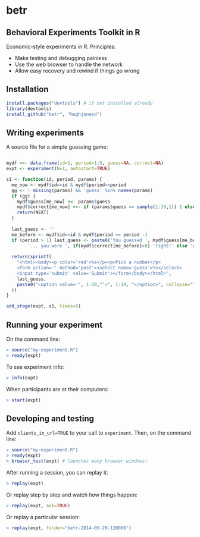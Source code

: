 betr
====

Behavioral Experiments Toolkit in R
-----------------------------------

Economic-style experiments in R. Principles:

* Make testing and debugging painless
* Use the web browser to handle the network
* Allow easy recovery and rewind if things go wrong

Installation
------------

```r
install.packages("devtools") # if not installed already
library(devtools)
install_github("betr", "hughjonesd")
```

Writing experiments
-------------------

A source file for a simple guessing game:

```r

mydf <<- data.frame(id=1, period=1:5, guess=NA, correct=NA)
expt <- experiment(N=1, autostart=TRUE)

s1 <- function(id, period, params) {
  me_now <- mydf$id==id & mydf$period==period
  gg <- ! missing(params) && 'guess' %in% names(params) 
  if (gg) {
    mydf$guess[me_now] <<- params$guess
    mydf$correct[me_now] <<- if (params$guess == sample(1:10,1)) 1 else 0
    return(NEXT)
  }
  
  last_guess <- ''
  me_before <- mydf$id==id & mydf$period == period -1
  if (period > 1) last_guess <- paste0('You guessed ', mydf$guess[me_before], 
        '... you were ', if(mydf$correct[me_before]>0) 'right!' else 'wrong!')
  
  return(sprintf(
    "<html><body><p color='red'>%s</p><p>Pick a number</p>
    <form action='' method='post'><select name='guess'>%s</select>
    <input type='submit' value='Submit'></form</body></html>",
    last_guess,
    paste0("<option value='", 1:10,"'>", 1:10, "</option>", collapse="")
  ))
}

add_stage(expt, s1, times=5)

```


Running your experiment
-----------------------

On the command line:

```r
> source("my-experiment.R")
> ready(expt)
```

To see experiment info:

```r
> info(expt)
```

When participants are at their computers:

```r
> start(expt)
```

Developing and testing
----------------------

Add `clients_in_url=TRUE` to your call to `experiment`. Then, on the command line:

```r
> source("my-experiment.R")
> ready(expt)
> browser_test(expt) # launches many browser windows!
```

After running a session, you can replay it:

```r
> replay(expt) 
```

Or replay step by step and watch how things happen:

```r
> replay(expt, ask=TRUE) 
```


Or replay a particular session:

```r
> replay(expt, folder="betr-2014-05-29-120000") 
```


	
